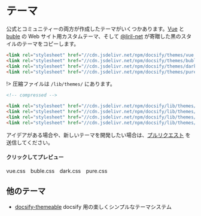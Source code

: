 # テーマ

公式とコミュニティーの両方が作成したテーマがいくつかあります。[Vue](//vuejs.org) と [buble](//buble.surge.sh) の Web サイト用カスタムテーマ、そして [@liril-net](https://github.com/liril-net) が寄贈した黒のスタイルのテーマをコピーします。

```html
<link rel="stylesheet" href="//cdn.jsdelivr.net/npm/docsify/themes/vue.css">
<link rel="stylesheet" href="//cdn.jsdelivr.net/npm/docsify/themes/buble.css">
<link rel="stylesheet" href="//cdn.jsdelivr.net/npm/docsify/themes/dark.css">
<link rel="stylesheet" href="//cdn.jsdelivr.net/npm/docsify/themes/pure.css">
```

!> 圧縮ファイルは `/lib/themes/` にあります。

```html
<!-- compressed -->

<link rel="stylesheet" href="//cdn.jsdelivr.net/npm/docsify/lib/themes/vue.css">
<link rel="stylesheet" href="//cdn.jsdelivr.net/npm/docsify/lib/themes/buble.css">
<link rel="stylesheet" href="//cdn.jsdelivr.net/npm/docsify/lib/themes/dark.css">
<link rel="stylesheet" href="//cdn.jsdelivr.net/npm/docsify/lib/themes/pure.css">
```

アイデアがある場合や、新しいテーマを開発したい場合は、[プルリクエスト](https://github.com/docsifyjs/docsify/pulls) を送信してください。

#### クリックしてプレビュー

<div class="demo-theme-preview">
  <a data-theme="vue">vue.css</a>
  <a data-theme="buble">buble.css</a>
  <a data-theme="dark">dark.css</a>
  <a data-theme="pure">pure.css</a>
</div>

<style>
  .demo-theme-preview a {
    padding-right: 10px;
  }

  .demo-theme-preview a:hover {
    cursor: pointer;
    text-decoration: underline;
  }
</style>

<script>
  var preview = Docsify.dom.find('.demo-theme-preview');
  var themes = Docsify.dom.findAll('[rel="stylesheet"]');

  preview.onclick = function (e) {
    var title = e.target.getAttribute('data-theme')

    themes.forEach(function (theme) {
      theme.disabled = theme.title !== title
    });
  };
</script>

## 他のテーマ

- [docsify-themeable](https://jhildenbiddle.github.io/docsify-themeable/#/) docsify 用の楽しくシンプルなテーマシステム

